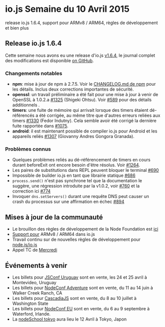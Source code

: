 # io.js Semaine du 10 Avril 2015

release io.js 1.6.4, support pour ARMv8 / ARM64, règles de développement et bien plus

## Release io.js 1.6.4

Cette semaine nous avons eu une release d'io.js [v1.6.4](https://iojs.org/dist/v1.6.4/), le journal complet des modifications est disponible [on GitHub](https://github.com/iojs/io.js/blob/v1.x/CHANGELOG.md).

### Changements notables

*   **npm**: mise à jour de npm à 2.7.5. Voir le [CHANGELOG.md de npm](https://github.com/npm/npm/blob/master/CHANGELOG.md#v275-2015-03-26) pour les détails. Inclus deux corrections importantes de sécurité.
*   **openssl**: un travail préliminaire a été fait pour une mise à jour à venir de OpenSSL à 1.0.2.a [#1325](https://github.com/iojs/io.js/pull/1325) (Shigeki Ohtsu). Voir [#589](https://github.com/iojs/io.js/issues/589) pour des détails additionnels .
*   **timers**: une fuite de mémoire qui arrivait lorsque des timers étaient dé-référencés a été corrigée, au même titre que d'autres erreurs reliées aux timers [#1330](https://github.com/iojs/io.js/pull/1330) (Fedor Indutny). Cela semble avoir été corrigé la dernière fuite rapportée dans [#1075](https://github.com/iojs/io.js/issues/1075).
*   **android**: il est maintenant possible de compiler io.js pour Android et les appareils reliés [#1307](https://github.com/iojs/io.js/pull/1307) (Giovanny Andres Gongora Granada).

### Problèmes connus

*   Quelques problèmes reliés au dé-référencement de timers en cours durant beforeExit ont encore besoin d'être résolus. Voir [#1264](https://github.com/iojs/io.js/issues/1264).
*   Les paires de substitutions dans REPL peuvent bloquer le terminal [#690](https://github.com/iojs/io.js/issues/690)
*   Impossible de builder io.js en tant que librairie statique [#686](https://github.com/iojs/io.js/issues/686)
*   `process.send()` n'est pas synchrone tel que la documentation le suggère, une régression introduite par la v1.0.2, voir [#760](https://github.com/iojs/io.js/issues/760) et la correction ici [#774](https://github.com/iojs/io.js/issues/774)
*   Invoquer `dns.setServers()` durant une requête DNS peut causer un crash du processus sur une affirmation en échec [#894](https://github.com/iojs/io.js/issues/894)

## Mises à jour de la communauté

*   Le brouillon des règles de développement de la Node Foundation est [ici](https://github.com/jasnell/dev-policy)
*   [Support pour](https://twitter.com/rvagg/status/586050873349939201) ARMv8 / ARM64  dans io.js
*   Travail continu sur de nouvelles règles de développement pour [node.js/io.js](https://github.com/jasnell/dev-policy)
*   Appel TC de [Mercredi](https://www.youtube.com/watch?v=OjlK8k10oyo)

## Événements à venir

*   Les billets pour [JSConf Uruguay](http://jsconf.uy/) sont en vente, les 24 et 25 avril à Montevideo, Uruguay
*   Les billets pour [NodeConf Adventure](http://nodeconf.com/) sont en vente, du 11 au 14 juin à Walker Creek Ranch, CA
*   Les billets pour [CascadiaJS](http://2015.cascadiajs.com/) sont en vente, du 8 au 10 juillet à Washington State
*   Les billets pour [NodeConf EU](http://nodeconf.eu/) sont en vente, du 6 au 9 septembre à Waterford, Irlande.
*   La [nodeSchool tokyo](http://nodejs.connpass.com/event/13182/) aura lieu le 12 Avril à Tokyo, Japon